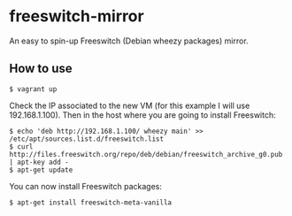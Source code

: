 freeswitch-mirror
=================

An easy to spin-up Freeswitch (Debian wheezy packages) mirror.

## How to use

    $ vagrant up

Check the IP associated to the new VM (for this example I will use 192.168.1.100).
Then in the host where you are going to install Freeswitch:

    $ echo 'deb http://192.168.1.100/ wheezy main' >> /etc/apt/sources.list.d/freeswitch.list
    $ curl http://files.freeswitch.org/repo/deb/debian/freeswitch_archive_g0.pub | apt-key add -
    $ apt-get update

You can now install Freeswitch packages:

    $ apt-get install freeswitch-meta-vanilla
